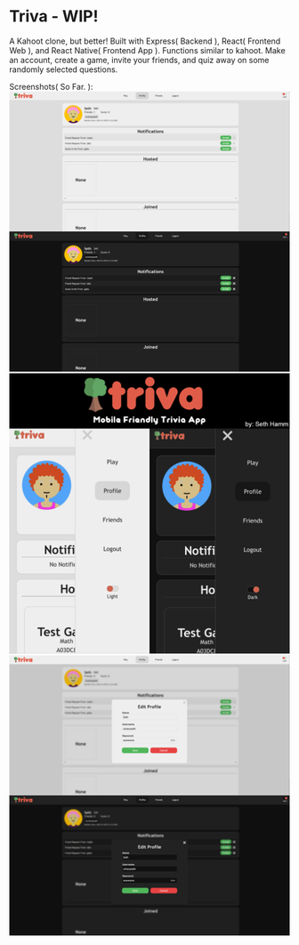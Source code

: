 # Triva - WIP!
A Kahoot clone, but better! Built with Express( Backend ), React( Frontend Web ), and React Native( Frontend App ). Functions similar to kahoot. Make an account, create a game, invite your friends, and quiz away on some randomly selected questions.

Screenshots( So Far. ):
<img src="https://github.com/csharpseth/triva-the-trivia-app/blob/main/media/Triva-Light-Vs-Dark-Profile.png" />
<img src="https://github.com/csharpseth/triva-the-trivia-app/blob/main/media/Triva-Light-Vs-Dark-Profile-Mobile.png" />
<img src="https://github.com/csharpseth/triva-the-trivia-app/blob/main/media/Triva-Light-Vs-Dark-Edit-Profile.png" />
